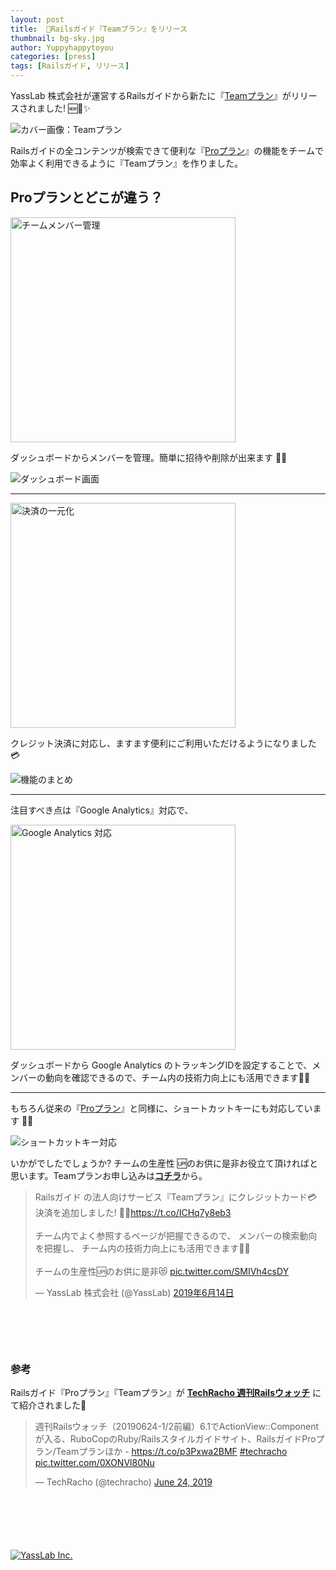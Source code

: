 ```yaml
---
layout: post
title:  🚀Railsガイド『Teamプラン』をリリース
thumbnail: bg-sky.jpg
author: Yuppyhappytoyou
categories: [press]
tags: [Railsガイド, リリース]
---
```


YassLab 株式会社が運営するRailsガイドから新たに『[Teamプラン](https://railsguides.jp/team)』がリリースされました! 🆕🚀✨

![カバー画像：Teamプラン](/img/posts/guides-cover.png)

Railsガイドの全コンテンツが検索できて便利な『[Proプラン](https://railsguides.jp/pro)』の機能をチームで効率よく利用できるように『Teamプラン』を作りました。

## Proプランとどこが違う？

<div aline="center">
  <img alt="チームメンバー管理" src="/img/posts/guides-member.png" width="360px">
</div>

ダッシュボードからメンバーを管理。簡単に招待や削除が出来ます 👥✨

![ダッシュボード画面](/img/posts/guides-dashboard.png)

-----

<div aline="center">
  <img alt="決済の一元化" src="/img/posts/guides-payment.png" width="360px">
</div>

クレジット決済に対応し、ますます便利にご利用いただけるようになりました 💳

![機能のまとめ](/img/posts/guides-features.png)

-----

注目すべき点は『Google Analytics』対応で、

<div aline="center">
  <img alt="Google Analytics 対応" src="/img/posts/guides-ga.png" width="360px">
</div>

ダッシュボードから Google Analytics のトラッキングIDを設定することで、メンバーの動向を確認できるので、チーム内の技術力向上にも活用できます💪✨

-----

もちろん従来の『[Proプラン](https://railsguides.jp/pro)』と同様に、ショートカットキーにも対応しています 🔧💨

![ショートカットキー対応](/img/posts/guides-shortcuts.png)

いかがでしたでしょうか? チームの生産性 🆙のお供に是非お役立て頂ければと思います。Teamプランお申し込みは[**コチラ**](https://railsguides.jp/team)から。

<div style="margin-bottom: 100px;">
  <blockquote class="twitter-tweet tw-align-center" data-lang="ja"><p lang="ja" dir="ltr">Railsガイド の法人向けサービス『Teamプラン』にクレジットカード💳決済を追加しました! 🎉✨<a href="https://t.co/ICHq7y8eb3">https://t.co/ICHq7y8eb3</a><br><br>チーム内でよく参照するページが把握できるので、 メンバーの検索動向を把握し、 チーム内の技術力向上にも活用できます👥✨<br><br>チームの生産性🆙のお供に是非😻 <a href="https://t.co/SMIVh4csDY">pic.twitter.com/SMIVh4csDY</a></p>&mdash; YassLab 株式会社 (@YassLab) <a href="https://twitter.com/YassLab/status/1139371152810188801?ref_src=twsrc%5Etfw">2019年6月14日</a></blockquote>
  <script async src="https://platform.twitter.com/widgets.js" charset="utf-8"></script>
</div>

### 参考

Railsガイド『Proプラン』『Teamプラン』が [**TechRacho 週刊Railsウォッチ**](https://techracho.bpsinc.jp/hachi8833/2019_06_24/76423#2-3) にて紹介されました🎉

<div style="margin-bottom: 100px;">
  <blockquote class="twitter-tweet" data-partner="tweetdeck"><p lang="ja" dir="ltr">週刊Railsウォッチ（20190624-1/2前編）6.1でActionView::Componentが入る、RuboCopのRuby/Railsスタイルガイドサイト、RailsガイドProプラン/Teamプランほか - <a href="https://t.co/p3Pxwa2BMF">https://t.co/p3Pxwa2BMF</a> <a href="https://twitter.com/hashtag/techracho?src=hash&amp;ref_src=twsrc%5Etfw">#techracho</a> <a href="https://t.co/0XONVl80Nu">pic.twitter.com/0XONVl80Nu</a></p>&mdash; TechRacho (@techracho) <a href="https://twitter.com/techracho/status/1143074010269306880?ref_src=twsrc%5Etfw">June 24, 2019</a></blockquote>
</div>


[![YassLab Inc.](/img/logos/800x200.png)](/)
